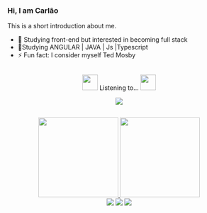 ### Hi, I am Carlão 

This is a short introduction about me.

- 🔭 Studying front-end but interested in becoming full stack
- 🌱Studying ANGULAR | JAVA | Js |Typescript
- ⚡ Fun fact: I consider myself Ted Mosby


##

<div align="center">
  <p> <img src="https://slackmojis.com/emojis/13688-meow_dance/download" width="35"/> Listening to... <img src="https://slackmojis.com/emojis/13688-meow_dance/download" width="35"/> </p>
  <img src="https://spotify-github-profile.vercel.app/api/view?uid=xp95x9hsk79dpm38esj50lijv&cover_image=true&theme=default&show_offline=false&background_color=121212">
</div>

<!-- card porcentagem e card linguagens -->

##

<div align="center" >
  <a href="https://github.com/carlosdoceu/carlosdoceu">
  <img height="180em" src="https://github-readme-stats.vercel.app/api?username=carlosdoceu&show_icons=true&theme=radical"/>
  <img  height="180em"  src="https://github-readme-stats.vercel.app/api/top-langs/?username=carlosdoceu&layout=compact&theme=radical" />
</div>

 <div>
    
<div align="center" > 
  <a  href="https://www.instagram.com/carlos_the_sea/" target="_blank">
    <img src="https://img.shields.io/badge/-Instagram-%23E4405F?style=for-the-badge&logo=instagram&logoColor=white" target="_blank"></a>
  <a  href = "mailto:carlosodmen@gmail.com" target="_blank">
    <img src="https://img.shields.io/badge/-Gmail-%23333?style=for-the-badge&logo=gmail&logoColor=white" target="_blank"></a>
  <a  href="https://www.linkedin.com/in/carlos-omar-625b2a214/" target="_blank">
    <img src="https://img.shields.io/badge/-LinkedIn-%230077B5?style=for-the-badge&logo=linkedin&logoColor=white" target="_blank"></a> 
  
</div >
 </div>
  
